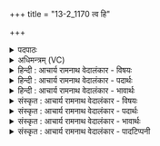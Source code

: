 +++
title = "13-2_1170 त्व हि"

+++
<details><summary>पदपाठः</summary>

त्वम्। हि। नः꣣। पिता꣢। व꣣सो। त्व꣢म्। मा꣣ता꣢। श꣣तक्रतो। शत। क्रतो। बभू꣡वि꣢थ। अ꣡थ꣢꣯। ते꣡। सुम्न꣢म्। ई꣢महे। ११७०।
</details>

<details><summary>अधिमन्त्रम् (VC)</summary>

- इन्द्रः
- नृमेध आङ्गिरसः
- ककुप्
- ऋषभः
</details>

<details><summary>हिन्दी : आचार्य रामनाथ वेदालंकार - विषयः</summary>

आचार्य से प्रार्थना करके अब परमात्मा की स्तुति तथा उससे प्रार्थना करते हैं।
</details>

<details><summary>हिन्दी : आचार्य रामनाथ वेदालंकार - पदार्थः</summary>

पदार्थान्वयभाषाः -  हे(वसो)निवासप्रदाता, (शतक्रतो)सैकड़ों कर्मों को करनेवाले परमेश! (त्वं हि)आप ही(नः)हमारे(पिता)पिता और(त्वम्)आप ही(माता)माता(बभूविथ)हो।(अथ)इसलिए हम(ते)आपसे(सुम्नम्)सुख(ईमहे)माँगते हैं ॥२॥
</details>

<details><summary>हिन्दी : आचार्य रामनाथ वेदालंकार - भावार्थः</summary>

भावार्थभाषाः -  परमेश्वर एक ही होता हुआ सबका पिता के समान पालनकर्ता और माता के समान स्नेह देनेवाला वा चरित्र-निर्माता है। वह माता-पिता के तुल्य सबको सुख देता है ॥२॥
</details>

<details><summary>संस्कृत : आचार्य रामनाथ वेदालंकार - विषयः</summary>

आचार्यं प्रार्थयित्वा सम्प्रति परमात्मानं स्तौति प्रार्थयते च।
</details>

<details><summary>संस्कृत : आचार्य रामनाथ वेदालंकार - पदार्थः</summary>

पदार्थान्वयभाषाः -  हे(वसो)निवासक, (शतक्रतो)शतकर्मन् परमेश! (त्वं हि)त्वमेव खलु(नः)अस्माकम्(पिता)जनकः, (त्वम्)त्वमेव च(माता)जननी(बभूविथ)जज्ञिषे।(अथ)अतः,वयम्(ते)त्वाम्(सुम्नम्)सुखम्(ईमहे)याचामहे ॥२॥
</details>

<details><summary>संस्कृत : आचार्य रामनाथ वेदालंकार - भावार्थः</summary>

भावार्थभाषाः -  परमेश्वर एक एव सन् सर्वेषां पितृवत् पालको मातृवत् स्नेहप्रदाता चरित्रनिर्माता च विद्यते। स मातापितृवत् सर्वेभ्यः सुखं प्रयच्छति ॥२॥
</details>

<details><summary>संस्कृत : आचार्य रामनाथ वेदालंकार - पादटिप्पनी</summary>

टिप्पणी:   १.ऋ० ८।९८।११,अथ० २०।१०८।२,उभयत्र ‘अधा’इति पाठः।
</details>